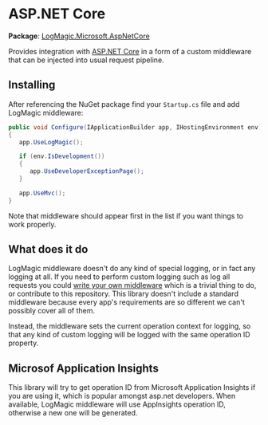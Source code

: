 # ASP.NET Core

**Package**: [LogMagic.Microsoft.AspNetCore](https://www.nuget.org/packages/LogMagic.Microsoft.AspNetCore/)

Provides integration with [ASP.NET Core](https://docs.microsoft.com/en-us/aspnet/core/) in a form of a custom middleware that can be injected into usual request pipeline.

## Installing

After referencing the NuGet package find your `Startup.cs` file and add LogMagic middleware:

```csharp
public void Configure(IApplicationBuilder app, IHostingEnvironment env)
{
   app.UseLogMagic();

   if (env.IsDevelopment())
   {
      app.UseDeveloperExceptionPage();
   }

   app.UseMvc();
}
```

Note that middleware should appear first in the list if you want things to work properly.

## What does it do

LogMagic middleware doesn't do any kind of special logging, or in fact any logging at all. If you need to perform custom logging such as log all requests you could [write your own middleware](https://docs.microsoft.com/en-us/aspnet/core/fundamentals/middleware/index?tabs=aspnetcore2x) which is a trivial thing to do, or contribute to this repository. This library doesn't include a standard middleware because every app's requirements are so different we can't possibly cover all of them.

Instead, the middleware sets the current operation context for logging, so that any kind of custom logging will be logged with the same operation ID property.

## Microsof Application Insights

This library will try to get operation ID from Microsoft Application Insights if you are using it, which is popular amongst asp.net developers. When available, LogMagic middleware will use AppInsights operation ID, otherwise a new one will be generated.
